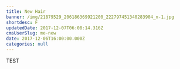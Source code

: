 ```yaml
---
title: New Hair
banner: /img/21879529_206186369921200_222797451340283904_n-1.jpg
shortdesc: F
updatedDate: 2017-12-07T06:08:14.316Z
cmsUserSlug: me-new
date: 2017-12-06T16:00:00.000Z
categories: null
---
```


TEST